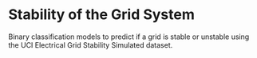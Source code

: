# Stability of the Grid System
Binary classification models to predict if a grid is stable or unstable using the UCI Electrical Grid Stability Simulated dataset.
